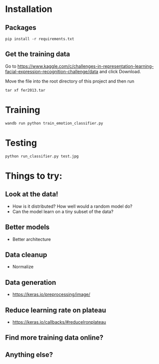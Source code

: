 
# Installation 

## Packages
```
pip install -r requirements.txt
```

## Get the training data

Go to https://www.kaggle.com/c/challenges-in-representation-learning-facial-expression-recognition-challenge/data and click Download.

Move the file into the root directory of this project and then run

```
tar xf fer2013.tar
```

# Training

```
wandb run python train_emotion_classifier.py
```

# Testing
```
python run_classifier.py test.jpg
```

# Things to try:

## Look at the data!
  - How is it distributed?  How well would a random model do?
  - Can the model learn on a tiny subset of the data?
## Better models
  - Better architecture
## Data cleanup
  - Normalize
## Data generation
  - https://keras.io/preprocessing/image/
## Reduce learning rate on plateau
  - https://keras.io/callbacks/#reducelronplateau
## Find more training data online?
## Anything else?
